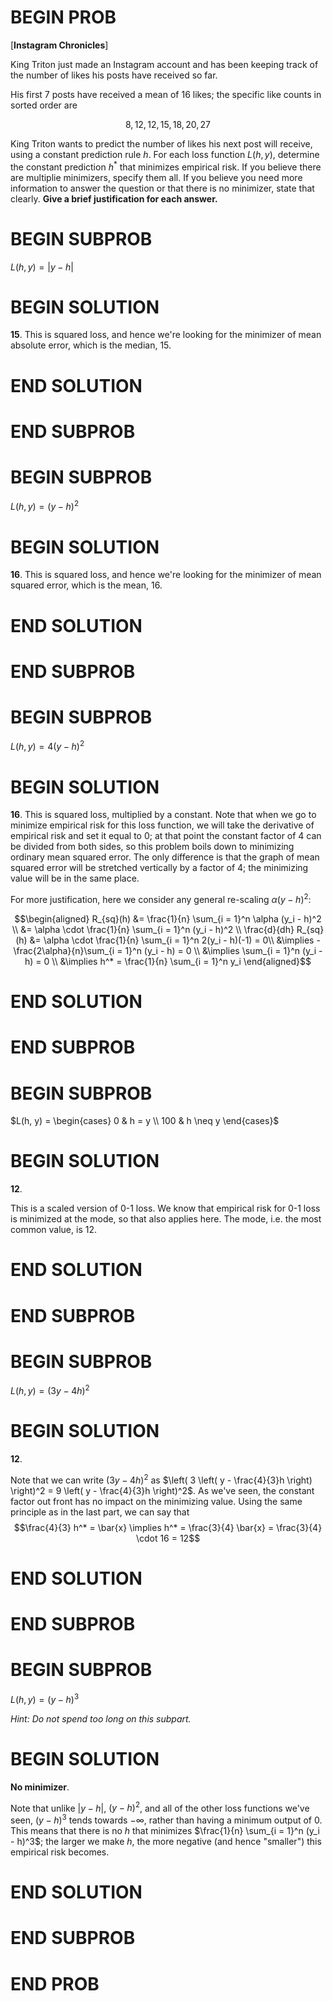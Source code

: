 # BEGIN PROB

\[**Instagram Chronicles**\]

<!-- Loss/Risk Minimization -->

King Triton just made an Instagram account and has been keeping track of
the number of likes his posts have received so far.

His first 7 posts have received a mean of 16 likes; the specific like
counts in sorted order are

$$8, 12, 12, 15, 18, 20, 27$$

King Triton wants to predict the number of likes his next post will
receive, using a constant prediction rule $h$. For each loss function
$L(h, y)$, determine the constant prediction $h^*$ that minimizes
empirical risk. If you believe there are multiplie minimizers, specify
them all. If you believe you need more information to answer the
question or that there is no minimizer, state that clearly. **Give a
brief justification for each answer.**

# BEGIN SUBPROB

$L(h, y) = |y - h|$

# BEGIN SOLUTION

**15**. This is squared loss, and hence we're looking for the minimizer
of mean absolute error, which is the median, 15.

# END SOLUTION

# END SUBPROB

# BEGIN SUBPROB

$L(h, y) = (y - h)^2$

# BEGIN SOLUTION

**16**. This is squared loss, and hence we're looking for the minimizer
of mean squared error, which is the mean, 16.

# END SOLUTION

# END SUBPROB

# BEGIN SUBPROB

$L(h, y) = 4(y - h)^2$

# BEGIN SOLUTION

**16**. This is squared loss, multiplied by a constant. Note that when
we go to minimize empirical risk for this loss function, we will take
the derivative of empirical risk and set it equal to 0; at that point
the constant factor of 4 can be divided from both sides, so this problem
boils down to minimizing ordinary mean squared error. The only
difference is that the graph of mean squared error will be stretched
vertically by a factor of 4; the minimizing value will be in the same
place.

For more justification, here we consider any general re-scaling
$\alpha (y-h)^2$:

$$\begin{aligned}
    R_{sq}(h) &= \frac{1}{n} \sum_{i = 1}^n \alpha (y_i - h)^2 \\
              &= \alpha \cdot \frac{1}{n} \sum_{i = 1}^n (y_i - h)^2 \\
  \frac{d}{dh} R_{sq}(h) &= \alpha \cdot \frac{1}{n} \sum_{i = 1}^n 2(y_i - h)(-1) = 0\\
  &\implies -\frac{2\alpha}{n}\sum_{i = 1}^n (y_i - h) = 0 \\
  &\implies \sum_{i = 1}^n (y_i - h) = 0 \\
  &\implies h^* = \frac{1}{n} \sum_{i = 1}^n y_i
\end{aligned}$$

# END SOLUTION

# END SUBPROB

# BEGIN SUBPROB

$L(h, y) = \begin{cases} 0 & h = y \\ 100 & h \neq y \end{cases}$

# BEGIN SOLUTION

**12**.

This is a scaled version of 0-1 loss. We know that empirical risk for
0-1 loss is minimized at the mode, so that also applies here. The mode,
i.e. the most common value, is 12.

# END SOLUTION

# END SUBPROB

# BEGIN SUBPROB

$L(h, y) = (3y - 4h)^2$

# BEGIN SOLUTION

**12**.

Note that we can write $(3y - 4h)^2$ as
$\left( 3 \left( y - \frac{4}{3}h \right) \right)^2 = 9 \left( y - \frac{4}{3}h \right)^2$.
As we've seen, the constant factor out front has no impact on the
minimizing value. Using the same principle as in the last part, we can
say that
$$\frac{4}{3} h^* = \bar{x} \implies h^* = \frac{3}{4} \bar{x} = \frac{3}{4} \cdot 16 = 12$$

# END SOLUTION

# END SUBPROB

# BEGIN SUBPROB

$L(h, y) = (y - h)^3$

*Hint: Do not spend too long on this subpart.*

# BEGIN SOLUTION

**No minimizer**.

Note that unlike $|y - h|$, $(y - h)^2$, and all of the other loss
functions we've seen, $(y - h)^3$ tends towards $-\infty$, rather than
having a minimum output of 0. This means that there is no $h$ that
minimizes $\frac{1}{n} \sum_{i = 1}^n (y_i - h)^3$; the larger we make
$h$, the more negative (and hence "smaller\") this empirical risk
becomes.

# END SOLUTION

# END SUBPROB

# END PROB